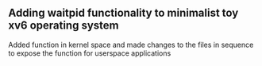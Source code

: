 ## Adding waitpid functionality to minimalist toy xv6 operating system
Added function in kernel space and made changes to the files in sequence to expose the function for userspace applications